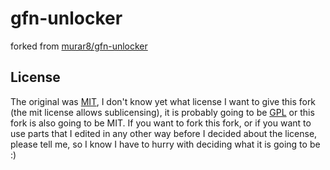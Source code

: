 # gfn-unlocker
forked from [murar8/gfn-unlocker](https://github.com/murar8/gfn-unlocker)
## License
The original was [MIT](https://opensource.org/licenses/MIT), I don't know yet what license I want to give this fork (the mit license allows sublicensing), it is probably going to be [GPL](https://opensource.org/licenses/gpl-license) or this fork is also going to be MIT. If you want to fork this fork, or if you want to use parts that I edited in any other way before I decided about the license, please tell me, so I  know I have to hurry with deciding what it is going to be :)
